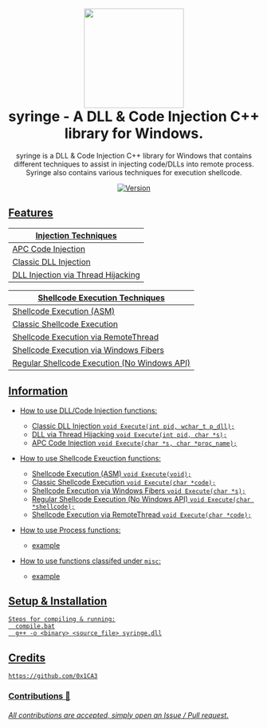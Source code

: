 <h1 align="center">
	<img src="https://www.pngrepo.com/png/270132/512/health-clinic-syringe.png" width="200px"><br>
    syringe - A DLL & Code Injection C++ library for Windows.
</h1>
<p align="center">
    syringe is a DLL & Code Injection C++ library for Windows that contains
    different techniques to assist in injecting code/DLLs into remote process. Syringe
    also contains various techniques for execution shellcode.
</p>

<p align="center">
	<a href="https://deno.land" target="_blank">
    	<img src="https://img.shields.io/badge/Version-1.0.0-7DCDE3?style=for-the-badge" alt="Version">
</p>

## Features
Injection Techniques |
------------------------ |
APC Code Injection |
Classic DLL Injection |
DLL Injection via Thread Hijacking |

Shellcode Execution Techniques |
------------------------------ |
Shellcode Execution (ASM) |
Classic Shellcode Execution |
Shellcode Execution via RemoteThread |
Shellcode Execution via Windows Fibers |
Regular Shellcode Execution (No Windows API) |

## Information
- How to use DLL/Code Injection functions:
  * Classic DLL Injection ```void Execute(int pid, wchar_t p_dll);```
  * DLL via Thread Hijacking ```void Execute(int pid, char *s);```
  * APC Code Injection ```void Execute(char *s, char *proc_name);```
	
- How to use Shellcode Exeuction functions:
  * Shellcode Execution (ASM) ```void Execute(void);```
  * Classic Shellcode Execution ```void Execute(char *code);```
  * Shellcode Execution via Windows Fibers ```void Execute(char *s);```
  * Regular Shellcode Execution (No Windows API) ```void Execute(char *shellcode);```
  * Shellcode Execution via RemoteThread ```void Execute(char *code);```

- How to use Process functions:
  * example

- How to use functions classifed under `misc`:
  * example
## Setup & Installation
```
Steps for compiling & running:
  compile.bat
  g++ -o <binary> <source_file> syringe.dll
```

## Credits
```
https://github.com/0x1CA3
```
### Contributions 🎉
###### All contributions are accepted, simply open an Issue / Pull request.
